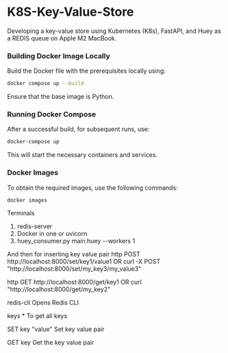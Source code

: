 # K8S-Key-Value-Store

Developing a key-value store using Kubernetes (K8s), FastAPI, and Huey as a REDIS queue on Apple M2 MacBook.


### Building Docker Image Locally

Build the Docker file with the prerequisites locally using:

```bash
docker compose up --build
```

Ensure that the base image is Python.


### Running Docker Compose

After a successful build, for subsequent runs, use:

```bash
docker-compose up
```

This will start the necessary containers and services.

### Docker Images

To obtain the required images, use the following commands:

```bash
docker images
```

Terminals
1. redis-server
2. Docker in one or uvicorn
3. huey_consumer.py main.huey --workers 1

And then for inserting key value pair
http POST http://localhost:8000/set/key1/value1
OR
curl -X POST "http://localhost:8000/set/my_key3/my_value3"

http GET http://localhost:8000/get/key1
OR
curl "http://localhost:8000/get/my_key2"



redis-cli
Opens Redis CLI

keys *
To get all keys

SET key "value"
Set key value pair

GET key
Get the key value pair

